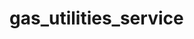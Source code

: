 # gas_utilities_service

<!-- I've created models for Customer's & Service Requests -->


<!-- demo curl -->

<!-- curl --location --request GET 'http://127.0.0.1:9000/apis/create-service-request' \
--form 'service_title="Gas leak"' \
--form 'type_of_service="Gas Leak Issue"' \
--form 'service_details="This is testing"' \
--form 'request_status="Submitted"' -->
